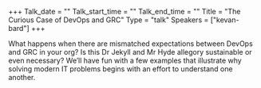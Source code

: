 +++
Talk_date = ""
Talk_start_time = ""
Talk_end_time = ""
Title = "The Curious Case of DevOps and GRC"
Type = "talk"
Speakers = ["kevan-bard"]
+++

What happens when there are mismatched expectations between DevOps and GRC in your org? Is this Dr Jekyll and Mr Hyde allegory sustainable or even necessary? We’ll have fun with a few examples that illustrate why solving modern IT problems begins with an effort to understand one another.
